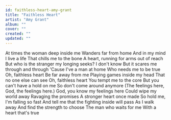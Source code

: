 ```yaml
---
id: faithless-heart-amy-grant
title: "Faithless Heart"
artist: "Amy Grant"
album: ""
cover: ""
created: ""
updated: ""
---
```


At times the woman deep inside me
Wanders far from home
And in my mind I live a life
That chills me to the bone
A heart, running for arms out of reach
But who is the stranger my longing seeks?
I don't know
But it scares me through and through
'Cause I've a man at home
Who needs me to be true
Oh, faithless heart
Be far away from me
Playing games inside my head
That no one else can see
Oh, faithless heart
You tempt me to the core
But you can't have a hold on me
So don't come around anymore
(The feelings here, God, the feelings here.)
God, you know my feelings here
Could wipe my world away
Ravaging the promises
A stronger heart once made
So hold me, I'm falling so fast
And tell me that the fighting inside will pass
As I walk away
And find the strength to choose
The man who waits for me
With a heart that's true